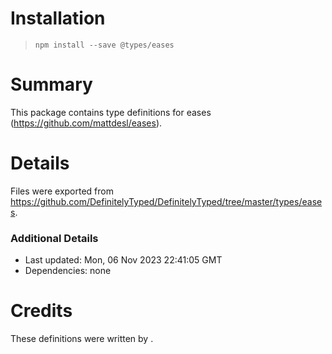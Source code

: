 # Installation
> `npm install --save @types/eases`

# Summary
This package contains type definitions for eases (https://github.com/mattdesl/eases).

# Details
Files were exported from https://github.com/DefinitelyTyped/DefinitelyTyped/tree/master/types/eases.

### Additional Details
 * Last updated: Mon, 06 Nov 2023 22:41:05 GMT
 * Dependencies: none

# Credits
These definitions were written by .
